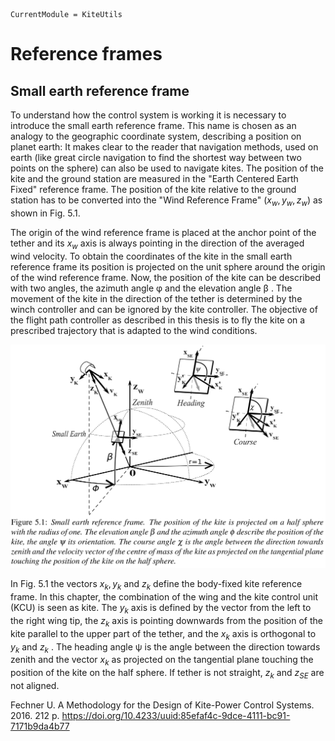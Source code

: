 ```@meta
CurrentModule = KiteUtils
```
# Reference frames

## Small earth reference frame

To understand how the control system is working it is necessary to introduce the small
earth reference frame. This name is chosen as an analogy to the geographic coordinate
system, describing a position on planet earth: It makes clear to the reader that navigation
methods, used on earth (like great circle navigation to find the shortest way between two
points on the sphere) can also be used to navigate kites. The position of the kite and
the ground station are measured in the "Earth Centered Earth Fixed" reference frame.
The position of the kite relative to the ground station has to be converted into the "Wind
Reference Frame" ($x_w , y_w , z_w$) as shown in Fig. 5.1. 

The origin of the wind reference
frame is placed at the anchor point of the tether and its $x_w$ axis is always pointing in
the direction of the averaged wind velocity. To obtain the coordinates of the kite in the
small earth reference frame its position is projected on the unit sphere around the origin
of the wind reference frame. Now, the position of the kite can be described with two
angles, the azimuth angle φ and the elevation angle β . The movement of the kite in the
direction of the tether is determined by the winch controller and can be ignored by the
kite controller. The objective of the flight path controller as described in this thesis is to
fly the kite on a prescribed trajectory that is adapted to the wind conditions.

![Small earth reference frame](small_earth.png)

In Fig. 5.1 the vectors $x_k, y_k$ and $z_k$ define the body-fixed kite reference frame. In this
chapter, the combination of the wing and the kite control unit (KCU) is seen as kite.
The $y_k$ axis is defined by the vector from the left to the right wing tip, the $z_k$ axis is
pointing downwards from the position of the kite parallel to the upper part of the tether,
and the $x_k$ axis is orthogonal to $y_k$ and $z_k$ . The heading angle ψ is the angle between the
direction towards zenith and the vector $x_k$ as projected on the tangential plane touching
the position of the kite on the half sphere. If tether is not straight, $z_k$ and $z_{SE}$ are not
aligned.

Fechner U. A Methodology for the Design of Kite-Power Control Systems. 2016. 212 p. https://doi.org/10.4233/uuid:85efaf4c-9dce-4111-bc91-7171b9da4b77